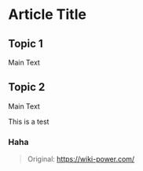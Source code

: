 
# Article Title

## Topic 1

Main Text

## Topic 2

Main Text

This is a test
### Haha

> Original: <https://wiki-power.com/> 
